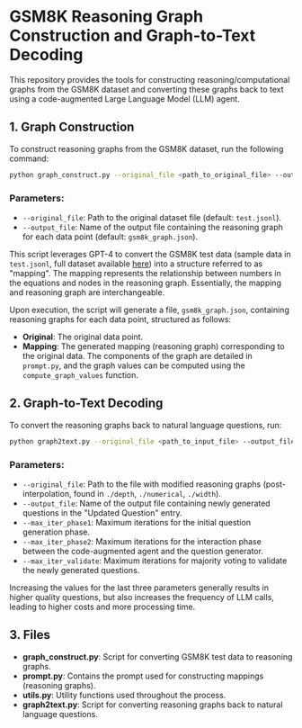 # GSM8K Reasoning Graph Construction and Graph-to-Text Decoding

This repository provides the tools for constructing reasoning/computational graphs from the GSM8K dataset and converting these graphs back to text using a code-augmented Large Language Model (LLM) agent.

## 1. Graph Construction

To construct reasoning graphs from the GSM8K dataset, run the following command:

```bash
python graph_construct.py --original_file <path_to_original_file> --output_file <name_of_output_file>
```

### Parameters:
- `--original_file`: Path to the original dataset file (default: `test.jsonl`).
- `--output_file`: Name of the output file containing the reasoning graph for each data point (default: `gsm8k_graph.json`).

This script leverages GPT-4 to convert the GSM8K test data (sample data in `test.jsonl`, full dataset available [here](https://github.com/openai/grade-school-math)) into a structure referred to as "mapping". The mapping represents the relationship between numbers in the equations and nodes in the reasoning graph. Essentially, the mapping and reasoning graph are interchangeable.

Upon execution, the script will generate a file, `gsm8k_graph.json`, containing reasoning graphs for each data point, structured as follows:

- **Original**: The original data point.
- **Mapping**: The generated mapping (reasoning graph) corresponding to the original data. The components of the graph are detailed in `prompt.py`, and the graph values can be computed using the `compute_graph_values` function.

## 2. Graph-to-Text Decoding

To convert the reasoning graphs back to natural language questions, run:

```bash
python graph2text.py --original_file <path_to_input_file> --output_file <name_of_output_file> --max_iter_phase1 <iterations_phase1> --max_iter_phase2 <iterations_phase2> --max_iter_validate <iterations_validate>
```

### Parameters:
- `--original_file`: Path to the file with modified reasoning graphs (post-interpolation, found in `./depth`, `./numerical`, `./width`).
- `--output_file`: Name of the output file containing newly generated questions in the "Updated Question" entry.
- `--max_iter_phase1`: Maximum iterations for the initial question generation phase.
- `--max_iter_phase2`: Maximum iterations for the interaction phase between the code-augmented agent and the question generator.
- `--max_iter_validate`: Maximum iterations for majority voting to validate the newly generated questions.

Increasing the values for the last three parameters generally results in higher quality questions, but also increases the frequency of LLM calls, leading to higher costs and more processing time.

## 3. Files

- **graph_construct.py**: Script for converting GSM8K test data to reasoning graphs.
- **prompt.py**: Contains the prompt used for constructing mappings (reasoning graphs).
- **utils.py**: Utility functions used throughout the process.
- **graph2text.py**: Script for converting reasoning graphs back to natural language questions.
